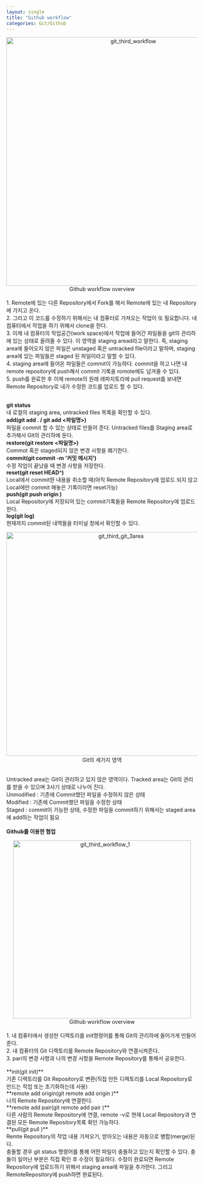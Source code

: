 ```yaml
---
layout: single
title: "Github workflow"
categories: Git/Github
---
```


<center>
<img width="653" alt="git_third_workflow" src="https://user-images.githubusercontent.com/72719325/178762342-fcfe1ed8-db78-49d0-a9e6-e315913d1a4c.png"><br>
Github workflow overview
</center><br>
1. Remote에 있는 다른 Repository에서 Fork를 해서 Remote에 있는 내 Repository에 가지고 온다.<br>
2. 그리고 이 코드를 수정하기 위해서는 내 컴퓨터로 가져오는 작업이 또 필요합니다. 내 컴퓨터에서 작업을 하기 위해서 clone을 한다.<br>
3. 이제 내 컴퓨터의 작업공간(work space)에서 작업에 들어간 파일들을 git의 관리하에 있는 상태로 올려줄 수 있다. 이 영역을 staging aread라고 말한다. 즉, staging area에 들어오지 않은 파일은 unstaged 혹은 untracked file이라고 말하며, staging area에 있는 파일들은 staged 된 파일이라고 말할 수 있다.<br>
4. staging area에 들어온 파일들은 commit이 가능하다. commit을 하고 나면 내 remote repository에 push해서 commit 기록을 romote에도 남겨줄 수 있다.<br>
5. push를 완료한 후 이제 remote의 원래 레파지토리에 pull request를 보내면 Remote Repository로 내가 수정한 코드를 업로드 할 수 있다.
<br>
<br>

**git status**<br>
내 로컬의 staging area, untracked files 목록을 확인할 수 있다.<br>
**add(git add . / git add <파일명>)**<br>
파일을 commit 할 수 있는 상태로 만들어 준다. Untracked files를 Staging area로 추가해서 Git의 관리하에 둔다.<br>
**restore(git restore <파일명>)**<br>
Commot 혹은 staged되지 않은 변경 사항을 폐기한다.<br>
**commit(git commit -m '커밋 메시지')**<br>
수정 작업이 끝났을 때 변경 사항을 저장한다.<br>
**reset(git reset HEAD^)**<br>
Local에서 commit한 내용을 취소할 때(아직 Remote Repository에 업로드 되지 않고 Local에만 commit 해놓은 기록이라면 reset가능)<br>
**push(git push origin <branch>)**<br>
Local Repository에 저장되어 있는 commit기록들을 Remote Repository에 업로드한다.<br>
**log(git log)**<br>
현재까지 commit된 내역들을 터미널 창에서 확인할 수 있다.<br>

<center>
<img width="588" alt="git_third_git_3area" src="https://user-images.githubusercontent.com/72719325/178762314-90606cef-c23d-4fec-94e4-679b20e130c6.png"><br>
Git의 세가지 영역<br>
</center><br>

Untracked area는 Git이 관리하고 있지 않은 영역이다. Tracked area는 Git의 관리를 받을 수 있으며 3사기 상태로 나누어 진다.<br>
Unmodified : 기존에 Commit했던 파일을 수정하지 않은 상태<br>
Modified : 기존에 Commit했던 파일을 수정한 상태<br>
Staged : commit이 가능한 상태, 수정한 파일을 commit하기 위해서는 staged area에 add하는 작업이 필요<br>
<br>
**Github를 이용한 협업**
<center>
<img width="468" alt="git_third_workflow_1" src="https://user-images.githubusercontent.com/72719325/178762338-f6ed892c-fcfc-4cde-9bb5-104cb502d5cd.png"><br>
Github workflow overview
</center>
<br>
1. 내 컴퓨터에서 생성한 디렉토리를 init명령어를 통해 Git의 관리하에 들어가게 만들어 준다.<br>
2. 내 컴퓨터의 Git 디렉토리를 Remote Repository와 연결시켜준다.<br>
3. pari의 변경 사항과 나의 변경 사항을 Remote Repository를 통해서 공유한다.<br>
<br>
**init(git init)**<br>
기존 디렉토리를 Git Repository로 변환(직접 만든 디렉토리를 Local Repository로 만드는 작업 또는 초기화하는데 사용)<br>
**remote add origin(git remote add origin <repository 주소>)**<br>
나의 Remote Repository에 연결한다.<br>
**remote add pair(git remote add pair <repository 주소>)**<br>
다른 사람의 Remote Repository에 연결, remote -v로 현재 Local Repository과 연결된 모든 Remote Repository목록 확인 가능하다.<br>
**pull(git pull <shortname> <branch>)**<br>
Remte Repository의 작업 내용 가져오기, 받아오는 내용은 자동으로 병합(merge)된다.<br>
충돌할 경우 git status 명령어를 통해 어떤 파일이 충돌하고 있는지 확인할 수 있다. 충돌이 일어난 부분은 직접 확인 후 수정이 필요하다. 수정이 완료되면 Remote Repository에 업로드하기 위해서 staging area에 파일을 추가한다. 그리고 RemoteRepository에 push하면 완료된다.